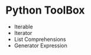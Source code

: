 <h1>Python ToolBox</h1>
<ul>
    <li>Iterable</li>
    <li>Iterator</li>
    <li>List Comprehensions</li>
    <li>Generator Expression</li>
</ul>
